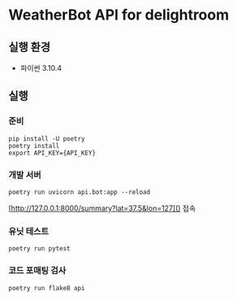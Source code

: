# WeatherBot API for delightroom

## 실행 환경

- 파이썬 3.10.4

## 실행

### 준비

```shell
pip install -U poetry
poetry install 
export API_KEY={API_KEY}
```

### 개발 서버

```shell
poetry run uvicorn api.bot:app --reload
```

[http://127.0.0.1:8000/summary?lat=37.5&lon=127]() 접속

### 유닛 테스트

```shell
poetry run pytest
```

### 코드 포매팅 검사

```shell
poetry run flake8 api
```
